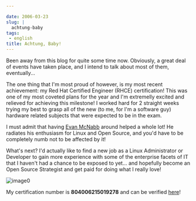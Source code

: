 ```yaml
---

date: 2006-03-23
slug: |
  achtung-baby
tags:
 - english
title: Achtung, Baby!
---
```


Been away from this blog for quite some time now. Obviously, a great
deal of events have taken place, and I intend to talk about most of
them, eventually...

The one thing that I'm most proud of however, is my most recent
achievement: my Red Hat Certified Engineer (RHCE) certification! This
was one of my most coveted plans for the year and I'm extremelly excited
and relieved for achieving this milestone! I worked hard for 2 straight
weeks trying my best to grasp all of the new (to me, for I'm a software
guy) hardware related subjects that were expected to be in the exam.

I must admit that having [Evan McNabb](http://evan.mcnabbs.org/) around
helped a whole lot! He radiates his enthusiasm for Linux and Open
Source, and you'd have to be completely numb not to be affected by it!

What's next? I'd actually like to find a new job as a Linux
Administrator or Developer to gain more experience with some of the
enterprise facets of IT that I haven't had a chance to be exposed to
yet... and hopefully become an Open Source Strategist and get paid for
doing what I really love!

![image0](http://static.flickr.com/37/107602760_cc8a44b32c_o.jpg)

My certification number is **804006215019278** and can be verified
[here](https://www.redhat.com/training/certification/verify/?rhce_cert_display:certno=804006215019278&rhce_cert_display:verify_cb=Verify)!
